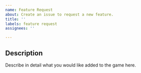 ```yaml
---
name: Feature Request
about: Create an issue to request a new feature.
title: ''
labels: feature request
assignees: ''

---
```

## Description
Describe in detail what you would like added to the game here.